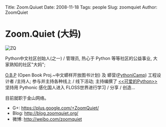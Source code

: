 Title: Zoom.Quiuet
Date: 2008-11-18
Tags: people
Slug: zoomquiet
Author: ZoomQuiet


# Zoom.Quiet (大妈)

![ZQ](http://pyconcn.qiniudn.com/images/volunteer/zhouqi.png)

Python中文社区创始人(之一) / 管理员,
热心于 Python 等等社区的公益事业, 大家熟知的社区"大妈";

[O.B.P](http://code.google.com/p/openbookproject/)
(Open Book Proj.~中文蟒样开放图书计划)
及
蟒营([PythoniCamp](http://code.google.com/p/kcpycamp/wiki/PythoniCamp))
工程设计者 /主持人;
参与并主持各种线上 / 线下活动;
主持编撰了
[<<可爱的Python>>](http://book.douban.com/subject/3884108/)
坚持用 Pythonic 感化国人进入 FLOSS世界进行学习 / 分享 / 创造...

目前就职于金山网络。

- G+:   https://plus.google.com/+ZoomQuiet/
- Blog: http://blog.zoomquiet.org/
- 微博:  http://weibo.com/zoomquiet

